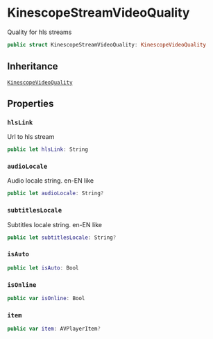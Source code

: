 # KinescopeStreamVideoQuality

Quality for hls streams

``` swift
public struct KinescopeStreamVideoQuality: KinescopeVideoQuality 
```

## Inheritance

[`KinescopeVideoQuality`](/KinescopeVideoQuality)

## Properties

### `hlsLink`

Url to hls stream

``` swift
public let hlsLink: String
```

### `audioLocale`

Audio locale string. en-EN like

``` swift
public let audioLocale: String?
```

### `subtitlesLocale`

Subtitles locale string. en-EN like

``` swift
public let subtitlesLocale: String?
```

### `isAuto`

``` swift
public let isAuto: Bool
```

### `isOnline`

``` swift
public var isOnline: Bool 
```

### `item`

``` swift
public var item: AVPlayerItem? 
```
